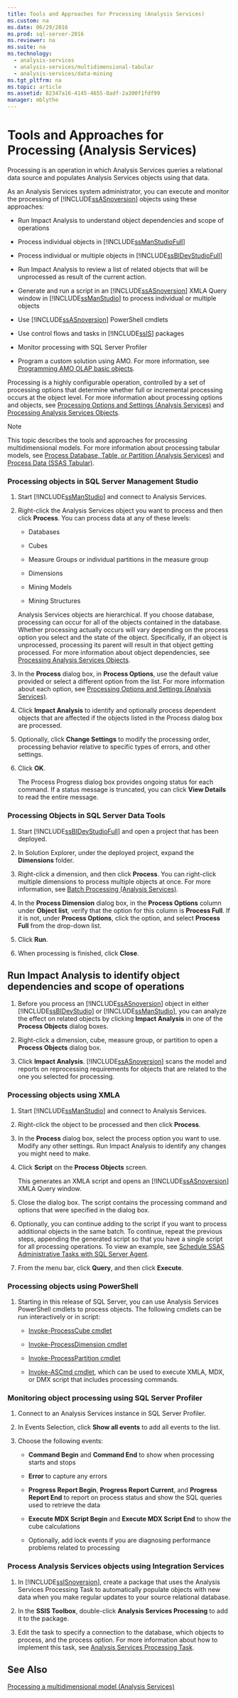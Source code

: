 ```yaml
---
title: Tools and Approaches for Processing (Analysis Services)
ms.custom: na
ms.date: 06/29/2016
ms.prod: sql-server-2016
ms.reviewer: na
ms.suite: na
ms.technology: 
  - analysis-services
  - analysis-services/multidimensional-tabular
  - analysis-services/data-mining
ms.tgt_pltfrm: na
ms.topic: article
ms.assetid: 82347a16-4145-4655-8adf-2a300f1fdf99
manager: mblythe
---
```

# Tools and Approaches for Processing (Analysis Services)
Processing is an operation in which Analysis Services queries a relational data source and populates Analysis Services objects using that data.  
  
 As an Analysis Services system administrator, you can execute and monitor the processing of [!INCLUDE[ssASnoversion](../../Topics/TopicNameContainA/includes/ssASnoversion_md.md)] objects using these approaches:  
  
-   Run Impact Analysis to understand object dependencies and scope of operations  
  
-   Process individual objects in [!INCLUDE[ssManStudioFull](../../Topics/TopicNameContainA/includes/ssManStudioFull_md.md)]  
  
-   Process individual or multiple objects in [!INCLUDE[ssBIDevStudioFull](../../Topics/TopicNameContainA/includes/ssBIDevStudioFull_md.md)]  
  
-   Run Impact Analysis to review a list of related objects that will be unprocessed as result of the current action.  
  
-   Generate and run a script in an [!INCLUDE[ssASnoversion](../../Topics/TopicNameContainA/includes/ssASnoversion_md.md)] XMLA Query window in [!INCLUDE[ssManStudio](../../Topics/TopicNameContainA/includes/ssManStudio_md.md)] to process individual or multiple objects  
  
-   Use [!INCLUDE[ssASnoversion](../../Topics/TopicNameContainA/includes/ssASnoversion_md.md)] PowerShell cmdlets  
  
-   Use control flows and tasks in [!INCLUDE[ssIS](../../Topics/TopicNameContainA/includes/ssIS_md.md)] packages  
  
-   Monitor processing with SQL Server Profiler  
  
-   Program a custom solution using AMO. For more information, see [Programming AMO OLAP basic objects](assetId:///ad1c970e-c0cb-4687-9563-56ab62c2db5f).  
  
 Processing is a highly configurable operation, controlled by a set of processing options that determine whether full or incremental processing occurs at the object level. For more information about processing options and objects, see [Processing Options and Settings (Analysis Services)](../../Topics/TopicNameNotContainA/Processing-Options-and-Settings--Analysis-Services-.md) and [Processing Analysis Services Objects](../../Topics/TopicNameNotContainA/Processing-Analysis-Services-Objects.md).  
  
> [!NOTE]  
>  This topic describes the tools and approaches for processing multidimensional models. For more information about processing tabular models, see [Process Database, Table, or Partition (Analysis Services)](../../Topics/TopicNameNotContainA/Process-Database--Table--or-Partition--Analysis-Services-.md) and [Process Data (SSAS Tabular)](../../Topics/TopicNameNotContainA/Process-Data--SSAS-Tabular-.md).  
  
### Processing objects in SQL Server Management Studio  
  
1.  Start [!INCLUDE[ssManStudio](../../Topics/TopicNameContainA/includes/ssManStudio_md.md)] and connect to Analysis Services.  
  
2.  Right-click the Analysis Services object you want to process and then click **Process**. You can process data at any of these levels:  
  
    -   Databases  
  
    -   Cubes  
  
    -   Measure Groups or individual partitions in the measure group  
  
    -   Dimensions  
  
    -   Mining Models  
  
    -   Mining Structures  
  
     Analysis Services objects are hierarchical. If you choose database, processing can occur for all of the objects contained in the database. Whether processing actually occurs will vary depending on the process option you select and the state of the object. Specifically, if an object is unprocessed, processing its parent will result in that object getting processed. For more information about object dependencies, see [Processing Analysis Services Objects](../../Topics/TopicNameNotContainA/Processing-Analysis-Services-Objects.md).  
  
3.  In the **Process** dialog box, in **Process Options**, use the default value provided or select a different option from the list. For more information about each option, see [Processing Options and Settings (Analysis Services)](../../Topics/TopicNameNotContainA/Processing-Options-and-Settings--Analysis-Services-.md).  
  
4.  Click **Impact Analysis** to identify and optionally process dependent objects that are affected if the objects listed in the Process dialog box are processed.  
  
5.  Optionally, click **Change Settings** to modify the processing order, processing behavior relative to specific types of errors, and other settings.  
  
6.  Click **OK**.  
  
     The Process Progress dialog box provides ongoing status for each command. If a status message is truncated, you can click **View Details** to read the entire message.  
  
### Processing Objects in SQL Server Data Tools  
  
1.  Start [!INCLUDE[ssBIDevStudioFull](../../Topics/TopicNameContainA/includes/ssBIDevStudioFull_md.md)] and open a project that has been deployed.  
  
2.  In Solution Explorer, under the deployed project, expand the **Dimensions** folder.  
  
3.  Right-click a dimension, and then click **Process**. You can right-click multiple dimensions to process multiple objects at once. For more information, see [Batch Processing (Analysis Services)](../../Topics/TopicNameNotContainA/Batch-Processing--Analysis-Services-.md).  
  
4.  In the **Process Dimension** dialog box, in the **Process Options** column under **Object list**, verify that the option for this column is **Process Full**. If it is not, under **Process Options**, click the option, and select **Process Full** from the drop-down list.  
  
5.  Click **Run**.  
  
6.  When processing is finished, click **Close**.  
  
##  <a name="bkmk_impactanalysis"></a> Run Impact Analysis to identify object dependencies and scope of operations  
  
1.  Before you process an [!INCLUDE[ssASnoversion](../../Topics/TopicNameContainA/includes/ssASnoversion_md.md)] object in either [!INCLUDE[ssBIDevStudio](../../Topics/TopicNameContainA/includes/ssBIDevStudio_md.md)] or [!INCLUDE[ssManStudio](../../Topics/TopicNameContainA/includes/ssManStudio_md.md)], you can analyze the effect on related objects by clicking **Impact Analysis** in one of the **Process Objects** dialog boxes.  
  
2.  Right-click a dimension, cube, measure group, or partition to open a **Process Objects** dialog box.  
  
3.  Click **Impact Analysis**. [!INCLUDE[ssASnoversion](../../Topics/TopicNameContainA/includes/ssASnoversion_md.md)] scans the model and reports on reprocessing requirements for objects that are related to the one you selected for processing.  
  
### Processing objects using XMLA  
  
1.  Start [!INCLUDE[ssManStudio](../../Topics/TopicNameContainA/includes/ssManStudio_md.md)] and connect to Analysis Services.  
  
2.  Right-click the object to be processed and then click **Process**.  
  
3.  In the **Process** dialog box, select the process option you want to use. Modify any other settings. Run Impact Analysis to identify any changes you might need to make.  
  
4.  Click **Script** on the **Process Objects** screen.  
  
     This generates an XMLA script and opens an [!INCLUDE[ssASnoversion](../../Topics/TopicNameContainA/includes/ssASnoversion_md.md)] XMLA Query window.  
  
5.  Close the dialog box. The script contains the processing command and options that were specified in the dialog box.  
  
6.  Optionally, you can continue adding to the script if you want to process additional objects in the same batch. To continue, repeat the previous steps, appending the generated script so that you have a single script for all processing operations. To view an example, see [Schedule SSAS Administrative Tasks with SQL Server Agent](../../Topics/TopicNameNotContainA/Schedule-SSAS-Administrative-Tasks-with-SQL-Server-Agent.md).  
  
7.  From the menu bar, click **Query**, and then click **Execute**.  
  
### Processing objects using PowerShell  
  
1.  Starting in this release of SQL Server, you can use Analysis Services PowerShell cmdlets to process objects. The following cmdlets can be run interactively or in script:  
  
    -   [Invoke-ProcessCube cmdlet](../../Topics/TopicNameNotContainA/Invoke-ProcessCube-cmdlet.md)  
  
    -   [Invoke-ProcessDimension cmdlet](../../Topics/TopicNameNotContainA/Invoke-ProcessDimension-cmdlet.md)  
  
    -   [Invoke-ProcessPartition cmdlet](../../Topics/TopicNameNotContainA/Invoke-ProcessPartition-cmdlet.md)  
  
    -   [Invoke-ASCmd cmdlet](../../Topics/TopicNameNotContainA/Invoke-ASCmd-cmdlet.md), which can be used to execute XMLA, MDX, or DMX script that includes processing commands.  
  
### Monitoring object processing using SQL Server Profiler  
  
1.  Connect to an Analysis Services instance in SQL Server Profiler.  
  
2.  In Events Selection, click **Show all events** to add all events to the list.  
  
3.  Choose the following events:  
  
    -   **Command Begin** and **Command End** to show when processing starts and stops  
  
    -   **Error** to capture any errors  
  
    -   **Progress Report Begin**, **Progress Report Current**, and **Progress Report End** to report on process status and show the SQL queries used to retrieve the data  
  
    -   **Execute MDX Script Begin** and **Execute MDX Script End** to show the cube calculations  
  
    -   Optionally, add lock events if you are diagnosing performance problems related to processing  
  
### Process Analysis Services objects using Integration Services  
  
1.  In [!INCLUDE[ssISnoversion](../../Topics/TopicNameContainA/includes/ssISnoversion_md.md)], create a package that uses the Analysis Services Processing Task to automatically populate objects with new data when you make regular updates to your source relational database.  
  
2.  In the **SSIS Toolbox**, double-click **Analysis Services Processing** to add it to the package.  
  
3.  Edit the task to specify a connection to the database, which objects to process, and the process option. For more information about how to implement this task, see [Analysis Services Processing Task](../../Topics/TopicNameNotContainA/Analysis-Services-Processing-Task.md).  
  
## See Also  
 [Processing a multidimensional model (Analysis Services)](../../Topics/TopicNameContainA/Processing-a-multidimensional-model--Analysis-Services-.md)